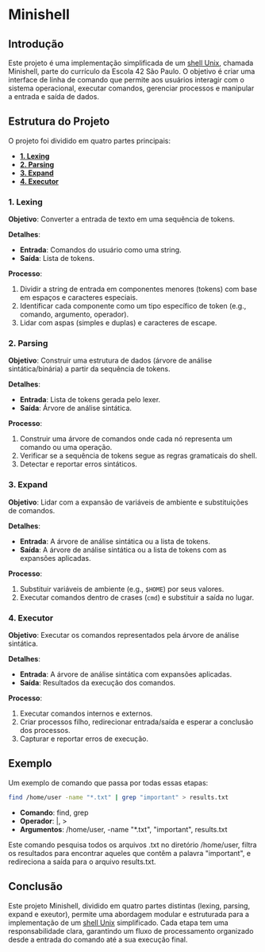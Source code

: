 # Minishell

## Introdução
Este projeto é uma implementação simplificada de um [shell Unix](https://pt.wikipedia.org/wiki/Shell_do_Unix), chamada Minishell, parte do currículo da Escola 42 São Paulo. O objetivo é criar uma interface de linha de comando que permite aos usuários interagir com o sistema operacional, executar comandos, gerenciar processos e manipular a entrada e saída de dados.

## Estrutura do Projeto

O projeto foi dividido em quatro partes principais:
- [**1. Lexing**](#1-lexing)
- [**2. Parsing**](#2-parsing)
- [**3. Expand**](#3-expand)
- [**4. Executor**](#4-executor)

### 1. Lexing
**Objetivo**: Converter a entrada de texto em uma sequência de tokens.

**Detalhes**:
- **Entrada**: Comandos do usuário como uma string.
- **Saída**: Lista de tokens.

**Processo**:
1. Dividir a string de entrada em componentes menores (tokens) com base em espaços e caracteres especiais.
2. Identificar cada componente como um tipo específico de token (e.g., comando, argumento, operador).
3. Lidar com aspas (simples e duplas) e caracteres de escape.

### 2. Parsing
**Objetivo**: Construir uma estrutura de dados (árvore de análise sintática/binária) a partir da sequência de tokens.

**Detalhes**:
- **Entrada**: Lista de tokens gerada pelo lexer.
- **Saída**: Árvore de análise sintática.

**Processo**:
1. Construir uma árvore de comandos onde cada nó representa um comando ou uma operação.
2. Verificar se a sequência de tokens segue as regras gramaticais do shell.
3. Detectar e reportar erros sintáticos.

### 3. Expand
**Objetivo**: Lidar com a expansão de variáveis de ambiente e substituições de comandos.

**Detalhes**:
- **Entrada**: A árvore de análise sintática ou a lista de tokens.
- **Saída**: A árvore de análise sintática ou a lista de tokens com as expansões aplicadas.

**Processo**:
1. Substituir variáveis de ambiente (e.g., `$HOME`) por seus valores.
2. Executar comandos dentro de crases (`cmd`) e substituir a saída no lugar.

### 4. Executor
**Objetivo**: Executar os comandos representados pela árvore de análise sintática.

**Detalhes**:
- **Entrada**: A árvore de análise sintática com expansões aplicadas.
- **Saída**: Resultados da execução dos comandos.

**Processo**:
1. Executar comandos internos e externos.
2. Criar processos filho, redirecionar entrada/saída e esperar a conclusão dos processos.
3. Capturar e reportar erros de execução.

## Exemplo 
Um exemplo de comando que passa por todas essas etapas:

```sh
find /home/user -name "*.txt" | grep "important" > results.txt
```

- **Comando**: find, grep
- **Operador**: |, >
- **Argumentos**: /home/user, -name "*.txt", "important", results.txt

Este comando pesquisa todos os arquivos .txt no diretório /home/user, filtra os resultados para encontrar aqueles que contêm a palavra "important", e redireciona a saída para o arquivo results.txt.

## Conclusão
Este projeto Minishell, dividido em quatro partes distintas (lexing, parsing, expand e exeutor), permite uma abordagem modular e estruturada para a implementação de um [shell Unix](https://pt.wikipedia.org/wiki/Shell_do_Unix) simplificado. Cada etapa tem uma responsabilidade clara, garantindo um fluxo de processamento organizado desde a entrada do comando até a sua execução final.
